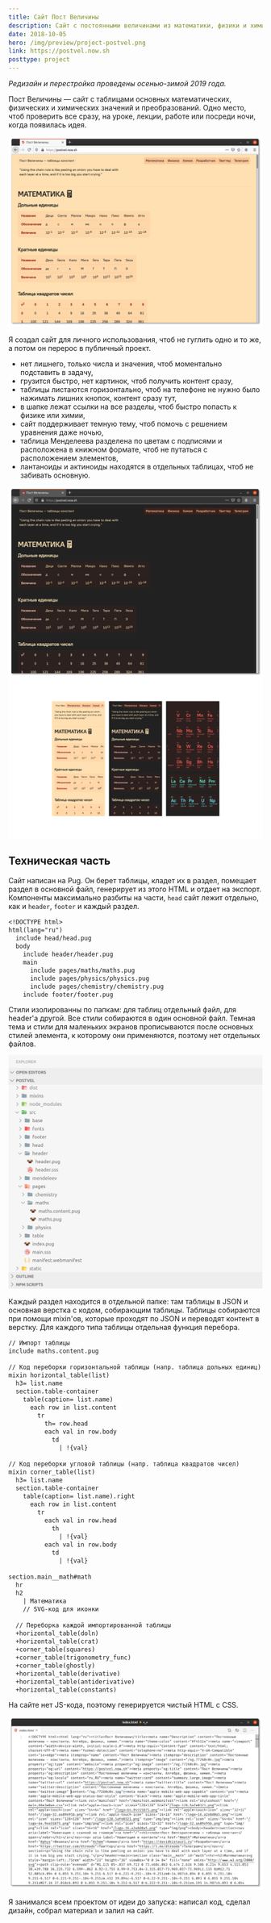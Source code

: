 ```yaml
---
title: Сайт Пост Величины
description: Сайт с постоянными величинами из математики, физики и химии, чтоб всегда было, где подглядеть
date: 2018-10-05
hero: /img/preview/project-postvel.png
link: https://postvel.now.sh
posttype: project
---
```


_Редизайн и перестройка проведены осенью-зимой 2019 года._

Пост Величины — сайт с таблицами основных математических, физических и химических значений и преобразований. Одно место, чтоб проверить все сразу, на уроке, лекции, работе или посреди ночи, когда появилась идея.

![Математика на Пост Величинах](postvel-main.png "Математика на Пост Величинах")

Я создал сайт для личного использования, чтоб не гуглить одно и то же, а потом он перерос в публичный проект.

- нет лишнего, только числа и значения, чтоб моментально подставить в задачу,
- грузится быстро, нет картинок, чтоб получить контент сразу,
- таблицы листаются горизонтально, чтоб на телефоне не нужно было нажимать лишних кнопок, контент сразу тут,
- в шапке лежат ссылки на все разделы, чтоб быстро попасть к физике или химии,
- сайт поддерживает темную тему, чтоб помочь с решением уравнения даже ночью,
- таблица Менделеева разделена по цветам с подписями и расположена в книжном формате, чтоб не путаться с расположением элементов,
- лантаноиды и актиноиды находятся в отдельных таблицах, чтоб не забивать основную.

![Темная тема Пост Величин](postvel-dark.png "Темная тема Пост Величин")
![Пост Величины на телефоне: математика, темная математика и темная таблица Менделеева](postvel-mobile.png "Пост Величины на телефоне: математика, темная математика и темная таблица Менделеева")

## Техническая часть

Сайт написан на Pug. Он берет таблицы, кладет их в раздел, помещает раздел в основной файл, генерирует из этого HTML и отдает на экспорт. Компоненты максимально разбиты на части, `head` сайт лежит отдельно, как и `header`, `footer` и каждый раздел.

```pug
<!DOCTYPE html>
html(lang="ru")
  include head/head.pug
  body
    include header/header.pug
    main
      include pages/maths/maths.pug
      include pages/physics/physics.pug
      include pages/chemistry/chemistry.pug
    include footer/footer.pug
```

Стили изолированны по папкам: для таблиц отдельный файл, для header'a другой. Все стили собираются в один основной файл. Темная тема и стили для маленьких экранов прописываются после основных стилей элемента, к которому они применяются, поэтому нет отдельных файлов.

![Изоляция компонентов и стилей](postvel-file-structure.jpg "Изоляция компонентов и стилей")

Каждый раздел находится в отдельной папке: там таблицы в JSON и основная верстка с кодом, собирающим таблицы. Таблицы собираются при помощи mixin'ов, которые проходят по JSON и переводят контент в верстку. Для каждого типа таблицы отдельная функция перебора.

```pug
// Импорт таблицы
include maths.content.pug

// Код переборки горизонтальной таблицы (напр. таблица дольных единиц)
mixin horizontal_table(list)
  h3= list.name
  section.table-container
    table(caption= list.name)
      each row in list.content
        tr
          th= row.head
          each val in row.body
            td
              | !{val}

// Код переборки угловой таблицы (напр. таблица квадратов чисел)
mixin corner_table(list)
  h3= list.name
  section.table-container
    table(caption= list.name).right
      each row in list.content
        tr
          each val in row.head
            th
              | !{val}
          each val in row.body
            td
              | !{val}

section.main__math#math
  hr
  h2
    | Математика
    // SVG-код для иконки

  // Переборка каждой импортированной таблицы
  +horizontal_table(doln)
  +horizontal_table(crat)
  +corner_table(squares)
  +corner_table(trigonometry_func)
  +corner_table(ghostly)
  +horizontal_table(derivative)
  +horizontal_table(antiderivative)
  +horizontal_table(constants)
```

На сайте нет JS-кода, поэтому генерируется чистый HTML с CSS.

![Сгенерированный HTML на экспорт](postvel-export-html.png "Сгенерированный HTML на экспорт")

Я занимался всем проектом от идеи до запуска: написал код, сделал дизайн,
собрал материал и залил на сайт.
